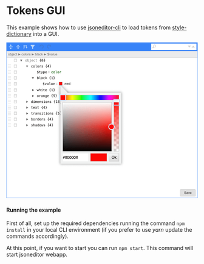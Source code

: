 # Tokens GUI

This example shows how to use [jsoneditor-cli](https://github.com/artursopelnik/jsoneditor-cli) to load tokens from [style-dictionary](https://amzn.github.io/style-dictionary/) into a GUI.

<img src="preview.png" alt="JSONEditor-CLI" width="600"/>

#### Running the example

First of all, set up the required dependencies running the command `npm install` in your local CLI environment (if you prefer to use _yarn_ update the commands accordingly).

At this point, if you want to start you can run `npm start`. This command will start jsoneditor webapp.
